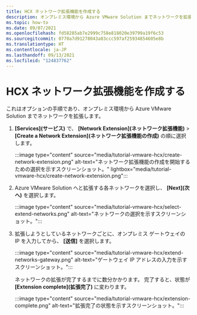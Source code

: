 ```yaml
---
title: HCX ネットワーク拡張機能を作成する
description: オンプレミス環境から Azure VMware Solution までネットワークを拡張する方法について説明します。
ms.topic: how-to
ms.date: 09/07/2021
ms.openlocfilehash: fd58285ab7e2999c758e818020e39799a19f6c53
ms.sourcegitcommit: 0770a7d91278043a83ccc597af25934854605e8b
ms.translationtype: HT
ms.contentlocale: ja-JP
ms.lasthandoff: 09/13/2021
ms.locfileid: "124837762"
---
```

# <a name="create-a-hcx-network-extension"></a>HCX ネットワーク拡張機能を作成する

これはオプションの手順であり、オンプレミス環境から Azure VMware Solution までネットワークを拡張します。

1. **[Services]\(サービス\)** で、 **[Network Extension]\(ネットワーク拡張機能\)**  >  **[Create a Network Extension]\(ネットワーク拡張機能の作成\)** の順に選択します。

   :::image type="content" source="media/tutorial-vmware-hcx/create-network-extension.png" alt-text="ネットワーク拡張機能の作成を開始するための選択を示すスクリーンショット。" lightbox="media/tutorial-vmware-hcx/create-network-extension.png":::

1. Azure VMware Solution へと拡張する各ネットワークを選択し、 **[Next]\(次へ\)** を選択します。

   :::image type="content" source="media/tutorial-vmware-hcx/select-extend-networks.png" alt-text="ネットワークの選択を示すスクリーンショット。":::

1. 拡張しようとしているネットワークごとに、オンプレミス ゲートウェイの IP を入力してから、 **[送信]** を選択します。

   :::image type="content" source="media/tutorial-vmware-hcx/extend-networks-gateway.png" alt-text="ゲートウェイ IP アドレスの入力を示すスクリーンショット。":::

   ネットワークの拡張が完了するまでに数分かかります。 完了すると、状態が **[Extension complete]\(拡張完了\)** に変わります。

   :::image type="content" source="media/tutorial-vmware-hcx/extension-complete.png" alt-text="拡張完了の状態を示すスクリーンショット。":::


